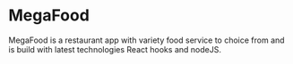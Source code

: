 # MegaFood
MegaFood is a restaurant app with variety food service to choice from and is build with latest technologies React hooks and nodeJS.

